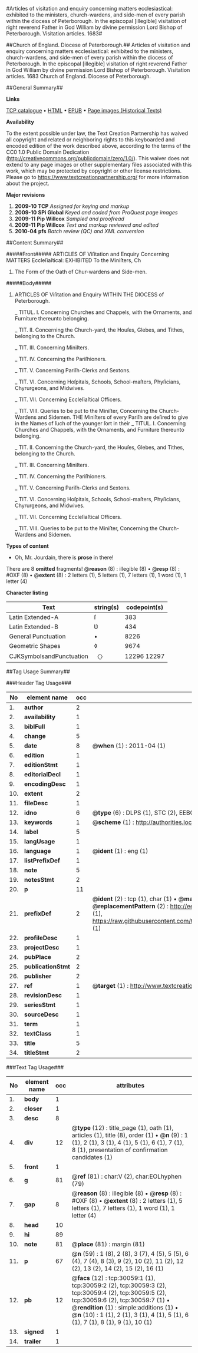 #Articles of visitation and enquiry concerning matters ecclesiastical: exhibited to the ministers, church-wardens, and side-men of every parish within the diocess of Peterborough. In the episcopal [illegible] visitation of right reverend Father in God William by divine permission Lord Bishop of Peterborough. Visitation articles. 1683#

##Church of England. Diocese of Peterborough.##
Articles of visitation and enquiry concerning matters ecclesiastical: exhibited to the ministers, church-wardens, and side-men of every parish within the diocess of Peterborough. In the episcopal [illegible] visitation of right reverend Father in God William by divine permission Lord Bishop of Peterborough.
Visitation articles. 1683
Church of England. Diocese of Peterborough.

##General Summary##

**Links**

[TCP catalogue](http://www.ota.ox.ac.uk/tcp/)  • 
[HTML](http://tei.it.ox.ac.uk/tcp/Texts-HTML/free/A32/A32970.html)  • 
[EPUB](http://tei.it.ox.ac.uk/tcp/Texts-EPUB/free/A32/A32970.epub) • 
[Page images (Historical Texts)](https://historicaltexts.jisc.ac.uk/eebo-99825673e)

**Availability**

To the extent possible under law, the Text Creation Partnership has waived all copyright and related or neighboring rights to this keyboarded and encoded edition of the work described above, according to the terms of the CC0 1.0 Public Domain Dedication (http://creativecommons.org/publicdomain/zero/1.0/). This waiver does not extend to any page images or other supplementary files associated with this work, which may be protected by copyright or other license restrictions. Please go to https://www.textcreationpartnership.org/ for more information about the project.

**Major revisions**

1. __2009-10__ __TCP__ *Assigned for keying and markup*
1. __2009-10__ __SPi Global__ *Keyed and coded from ProQuest page images*
1. __2009-11__ __Pip Willcox__ *Sampled and proofread*
1. __2009-11__ __Pip Willcox__ *Text and markup reviewed and edited*
1. __2010-04__ __pfs__ *Batch review (QC) and XML conversion*

##Content Summary##

#####Front#####
ARTICLES OF Viſitation and Enquiry Concerning MATTERS Eccleſiaſtical: EXHIBITED To the Miniſters, Ch
1. The Form of the Oath of Chur-wardens and Side-men.

#####Body#####

1. ARTICLES OF Viſitation and Enquiry WITHIN THE DIOCESS of Peterborough.

    _ TITUL. I. Concerning Churches and Chappels, with the Ornaments, and Furniture thereunto belonging.

    _ TIT. II. Concerning the Church-yard, the Houſes, Glebes, and Tithes, belonging to the Church.

    _ TIT. III. Concerning Miniſters.

    _ TIT. IV. Concerning the Pariſhioners.

    _ TIT. V. Concerning Pariſh-Clerks and Sextons.

    _ TIT. VI. Concerning Hoſpitals, Schools, School-maſters, Phyſicians, Chyrurgeons, and Midwives.

    _ TIT. VII. Concerning Eccleſiaſtical Officers.

    _ TIT. VIII. Queries to be put to the Miniſter, Concerning the Church-Wardens and Sidemen.
THE Miniſters of every Pariſh are deſired to give in the Names of ſuch of the younger ſort in their 
    _ TITUL. I. Concerning Churches and Chappels, with the Ornaments, and Furniture thereunto belonging.

    _ TIT. II. Concerning the Church-yard, the Houſes, Glebes, and Tithes, belonging to the Church.

    _ TIT. III. Concerning Miniſters.

    _ TIT. IV. Concerning the Pariſhioners.

    _ TIT. V. Concerning Pariſh-Clerks and Sextons.

    _ TIT. VI. Concerning Hoſpitals, Schools, School-maſters, Phyſicians, Chyrurgeons, and Midwives.

    _ TIT. VII. Concerning Eccleſiaſtical Officers.

    _ TIT. VIII. Queries to be put to the Miniſter, Concerning the Church-Wardens and Sidemen.

**Types of content**

  * Oh, Mr. Jourdain, there is **prose** in there!

There are 8 **omitted** fragments! 
 @__reason__ (8) : illegible (8)  •  @__resp__ (8) : #OXF (8)  •  @__extent__ (8) : 2 letters (1), 5 letters (1), 7 letters (1), 1 word (1), 1 letter (4)

**Character listing**


|Text|string(s)|codepoint(s)|
|---|---|---|
|Latin Extended-A|ſ|383|
|Latin Extended-B|Ʋ|434|
|General Punctuation|•|8226|
|Geometric Shapes|◊|9674|
|CJKSymbolsandPunctuation|〈〉|12296 12297|

##Tag Usage Summary##

###Header Tag Usage###

|No|element name|occ|attributes|
|---|---|---|---|
|1.|__author__|2||
|2.|__availability__|1||
|3.|__biblFull__|1||
|4.|__change__|5||
|5.|__date__|8| @__when__ (1) : 2011-04 (1)|
|6.|__edition__|1||
|7.|__editionStmt__|1||
|8.|__editorialDecl__|1||
|9.|__encodingDesc__|1||
|10.|__extent__|2||
|11.|__fileDesc__|1||
|12.|__idno__|6| @__type__ (6) : DLPS (1), STC (2), EEBO-CITATION (1), PROQUEST (1), VID (1)|
|13.|__keywords__|1| @__scheme__ (1) : http://authorities.loc.gov/ (1)|
|14.|__label__|5||
|15.|__langUsage__|1||
|16.|__language__|1| @__ident__ (1) : eng (1)|
|17.|__listPrefixDef__|1||
|18.|__note__|5||
|19.|__notesStmt__|2||
|20.|__p__|11||
|21.|__prefixDef__|2| @__ident__ (2) : tcp (1), char (1)  •  @__matchPattern__ (2) : ([0-9\-]+):([0-9IVX]+) (1), (.+) (1)  •  @__replacementPattern__ (2) : http://eebo.chadwyck.com/downloadtiff?vid=$1&page=$2 (1), https://raw.githubusercontent.com/textcreationpartnership/Texts/master/tcpchars.xml#$1 (1)|
|22.|__profileDesc__|1||
|23.|__projectDesc__|1||
|24.|__pubPlace__|2||
|25.|__publicationStmt__|2||
|26.|__publisher__|2||
|27.|__ref__|1| @__target__ (1) : http://www.textcreationpartnership.org/docs/. (1)|
|28.|__revisionDesc__|1||
|29.|__seriesStmt__|1||
|30.|__sourceDesc__|1||
|31.|__term__|1||
|32.|__textClass__|1||
|33.|__title__|5||
|34.|__titleStmt__|2||


###Text Tag Usage###

|No|element name|occ|attributes|
|---|---|---|---|
|1.|__body__|1||
|2.|__closer__|1||
|3.|__desc__|8||
|4.|__div__|12| @__type__ (12) : title_page (1), oath (1), articles (1), title (8), order (1)  •  @__n__ (9) : 1 (1), 2 (1), 3 (1), 4 (1), 5 (1), 6 (1), 7 (1), 8 (1), presentation of confirmation candidates (1)|
|5.|__front__|1||
|6.|__g__|81| @__ref__ (81) : char:V (2), char:EOLhyphen (79)|
|7.|__gap__|8| @__reason__ (8) : illegible (8)  •  @__resp__ (8) : #OXF (8)  •  @__extent__ (8) : 2 letters (1), 5 letters (1), 7 letters (1), 1 word (1), 1 letter (4)|
|8.|__head__|10||
|9.|__hi__|89||
|10.|__note__|81| @__place__ (81) : margin (81)|
|11.|__p__|67| @__n__ (59) : 1 (8), 2 (8), 3 (7), 4 (5), 5 (5), 6 (4), 7 (4), 8 (3), 9 (2), 10 (2), 11 (2), 12 (2), 13 (2), 14 (2), 15 (2), 16 (1)|
|12.|__pb__|12| @__facs__ (12) : tcp:30059:1 (1), tcp:30059:2 (2), tcp:30059:3 (2), tcp:30059:4 (2), tcp:30059:5 (2), tcp:30059:6 (2), tcp:30059:7 (1)  •  @__rendition__ (1) : simple:additions (1)  •  @__n__ (10) : 1 (1), 2 (1), 3 (1), 4 (1), 5 (1), 6 (1), 7 (1), 8 (1), 9 (1), 10 (1)|
|13.|__signed__|1||
|14.|__trailer__|1||
